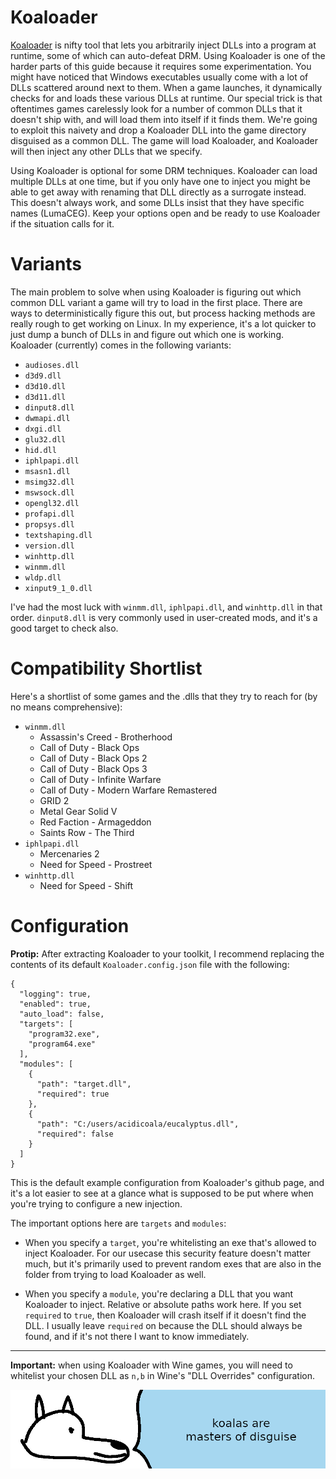 # **Koaloader**

[Koaloader](https://github.com/acidicoala/Koaloader) is nifty tool that lets you arbitrarily inject DLLs into a program at runtime, some of which can auto-defeat DRM. Using Koaloader is one of the harder parts of this guide because it requires some experimentation. You might have noticed that Windows executables usually come with a lot of DLLs scattered around next to them. When a game launches, it dynamically checks for and loads these various DLLs at runtime. Our special trick is that oftentimes games carelessly look for a number of common DLLs that it doesn't ship with, and will load them into itself if it finds them. We're going to exploit this naivety and drop a Koaloader DLL into the game directory disguised as a common DLL. The game will load Koaloader, and Koaloader will then inject any other DLLs that we specify.

Using Koaloader is optional for some DRM techniques. Koaloader can load multiple DLLs at one time, but if you only have one to inject you might be able to get away with renaming that DLL directly as a surrogate instead. This doesn't always work, and some DLLs insist that they have specific names (LumaCEG). Keep your options open and be ready to use Koaloader if the situation calls for it.

# Variants

The main problem to solve when using Koaloader is figuring out which common DLL variant a game will try to load in the first place. There are ways to deterministically figure this out, but process hacking methods are really rough to get working on Linux. In my experience, it's a lot quicker to just dump a bunch of DLLs in and figure out which one is working. Koaloader (currently) comes in the following variants:

  - `audioses.dll`
  - `d3d9.dll`
  - `d3d10.dll`
  - `d3d11.dll`
  - `dinput8.dll`
  - `dwmapi.dll`
  - `dxgi.dll`
  - `glu32.dll`
  - `hid.dll`
  - `iphlpapi.dll`
  - `msasn1.dll`
  - `msimg32.dll`
  - `mswsock.dll`
  - `opengl32.dll`
  - `profapi.dll`
  - `propsys.dll`
  - `textshaping.dll`
  - `version.dll`
  - `winhttp.dll`
  - `winmm.dll`
  - `wldp.dll`
  - `xinput9_1_0.dll`

I've had the most luck with `winmm.dll`, `iphlpapi.dll`, and `winhttp.dll` in that order. `dinput8.dll` is very commonly used in user-created mods, and it's a good target to check also.

# Compatibility Shortlist

Here's a shortlist of some games and the .dlls that they try to reach for (by no means comprehensive):

  - `winmm.dll`
    - Assassin's Creed - Brotherhood
    - Call of Duty - Black Ops
    - Call of Duty - Black Ops 2
    - Call of Duty - Black Ops 3
    - Call of Duty - Infinite Warfare
    - Call of Duty - Modern Warfare Remastered
    - GRID 2
    - Metal Gear Solid V
    - Red Faction - Armageddon
    - Saints Row - The Third
  - `iphlpapi.dll`
    - Mercenaries 2
    - Need for Speed - Prostreet
  - `winhttp.dll`
    - Need for Speed - Shift

# Configuration

**Protip:** After extracting Koaloader to your toolkit, I recommend replacing the contents of its default `Koaloader.config.json` file with the following:
```
{
  "logging": true,
  "enabled": true,
  "auto_load": false,
  "targets": [
    "program32.exe",
    "program64.exe"
  ],
  "modules": [
    {
      "path": "target.dll",
      "required": true
    },
    {
      "path": "C:/users/acidicoala/eucalyptus.dll",
      "required": false
    }
  ]
}
```

This is the default example configuration from Koaloader's github page, and it's a lot easier to see at a glance what is supposed to be put where when you're trying to configure a new injection.

The important options here are `targets` and `modules`:

- When you specify a `target`, you're whitelisting an exe that's allowed to inject Koaloader. For our usecase this security feature doesn't matter much, but it's primarily used to prevent random exes that are also in the folder from trying to load Koaloader as well.

- When you specify a `module`, you're declaring a DLL that you want Koaloader to inject. Relative or absolute paths work here. If you set `required` to `true`, then Koaloader will crash itself if it doesn't find the DLL. I usually leave `required` on because the DLL should always be found, and if it's not there I want to know immediately.

---

**Important:** when using Koaloader with Wine games, you will need to whitelist your chosen DLL as `n,b` in Wine's "DLL Overrides" configuration.

![wise yote respects koalas](images/koalas.png "wise yote respects but fears koalas")